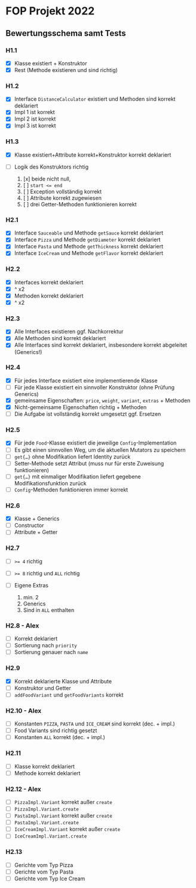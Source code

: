 # FOP Projekt 2022

## Bewertungsschema samt Tests

### H1.1

- [X] Klasse existiert + Konstruktor
- [X] Rest (Methode existieren und sind richtig)

### H1.2

- [X] Interface `DistanceCalculator` existiert und Methoden sind korrekt deklariert
- [X] Impl 1 ist korrekt
- [X] Impl 2 ist korrekt
- [X] Impl 3 ist korrekt

### H1.3

- [x] Klasse existiert+Attribute korrekt+Konstruktor korrekt deklariert
- [ ] Logik des Konstruktors richtig

    1. [x] beide nicht null,
    1. [ ] `start <= end`
    1. [ ] Exception vollständig korrekt
    1. [ ] Attribute korrekt zugewiesen
    1. [ ] drei Getter-Methoden funktionieren korrekt

### H2.1

- [X] Interface `Sauceable` und Methode `getSauce` korrekt deklariert
- [X] Interface `Pizza` und Methode `getDiameter` korrekt deklariert
- [X] Interface `Pasta` und Methode `getThickness` korrekt deklariert
- [X] Interface `IceCream` und Methode `getFlavor` korrekt deklariert

### H2.2

- [X] Interfaces korrekt deklariert
- [X] ^ x2
- [X] Methoden korrekt deklariert
- [X] ^ x2

### H2.3

- [X] Alle Interfaces existieren ggf. Nachkorrektur
- [X] Alle Methoden sind korrekt deklariert
- [X] Alle Interfaces sind korrekt deklariert, insbesondere korrekt abgeleitet (Generics!)

### H2.4

- [X] Für jedes Interface existiert eine implementierende Klasse
- [ ] Für jede Klasse existiert ein sinnvoller Konstruktor (ohne Prüfung Generics)
- [X] gemeinsame Eigenschaften: `price`, `weight`, `variant`, `extras` + Methoden
- [X] Nicht-gemeinsame Eigenschaften richtig + Methoden
- [ ] Die Aufgabe ist vollständig korrekt umgesetzt ggf. Ersetzen

### H2.5

- [X] Für jede `Food`-Klasse existiert die jeweilige `Config`-Implementation
- [ ] Es gibt einen sinnvollen Weg, um die aktuellen Mutators zu speichern
- [ ] `get{…}` ohne Modifikation liefert Identity zurück
- [ ] Setter-Methode setzt Attribut (muss nur für erste Zuweisung funktionieren)
- [ ] `get{…}` mit einmaliger Modifikation liefert gegebene Modifikationsfunktion zurück
- [ ] `Config`-Methoden funktionieren immer korrekt

### H2.6

- [X] Klasse + Generics
- [ ] Constructor
- [ ] Attribute + Getter

### H2.7

- [ ] `>= 4` richtig
- [ ] `>= 8` richtig und `ALL` richtig
- [ ] Eigene Extras

    1. min. 2
    1. Generics
    1. Sind in `ALL` enthalten

### H2.8 - Alex

- [ ] Korrekt deklariert
- [ ] Sortierung nach `priority`
- [ ] Sortierung genauer nach `name`

### H2.9

- [X] Korrekt deklarierte Klasse und Attribute
- [ ] Konstruktor und Getter
- [ ] `addFoodVariant` und `getFoodVariants` korrekt

### H2.10 - Alex

- [ ] Konstanten `PIZZA`, `PASTA` und `ICE_CREAM` sind korrekt (dec. + impl.)
- [ ] Food Variants sind richtig gesetzt
- [ ] Konstanten `ALL` korrekt (dec. + impl.)

### H2.11

- [ ] Klasse korrekt deklariert
- [ ] Methode korrekt deklariert

### H2.12 - Alex

- [ ] `PizzaImpl.Variant` korrekt außer `create`
- [ ] `PizzaImpl.Variant.create`
- [ ] `PastaImpl.Variant` korrekt außer `create`
- [ ] `PastaImpl.Variant.create`
- [ ] `IceCreamImpl.Variant` korrekt außer `create`
- [ ] `IceCreamImpl.Variant.create`

### H2.13

- [ ] Gerichte vom Typ Pizza
- [ ] Gerichte vom Typ Pasta
- [ ] Gerichte vom Typ Ice Cream
